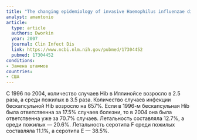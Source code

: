 ```yaml
---
title: "The changing epidemiology of invasive Haemophilus influenzae disease, especially in persons > or = 65 years old"
analyst: amantonio
article:
  type: article
  authors: Dworkin
  year: 2007
  journal: Clin Infect Dis
  link: https://www.ncbi.nlm.nih.gov/pubmed/17304452
  pubmed: 17304452
conditions:
- Замена штаммов
countries:
- США
---
```


С 1996 по 2004, количество случаев Hib в Иллинойсе возросло в 2.5 раза, а среди пожилых в 3.5 раза.
Количество случаев инфекции бескапсульной Hib возросло на 657%. Если в 1996-м бескапсульная Hib была ответственна за 17.5% случаев болезни, то в 2004 она была ответственна уже за 70.7% случаев. Летальность составляла 12.7%, а среди пожилых — 20.6%.
Летальность серотипа F среди пожилых составляла 11.1%, а серотипа E — 38.5%.

